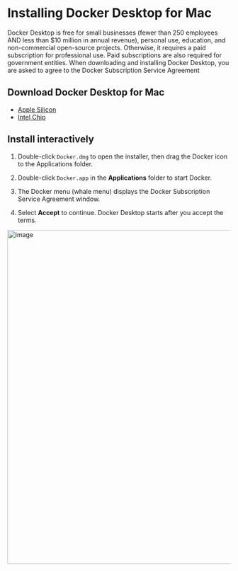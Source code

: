 # Installing Docker Desktop for Mac

Docker Desktop is free for small businesses (fewer than 250 employees AND less than $10 million in annual revenue), personal use, education, and non-commercial open-source projects. Otherwise, it requires a paid subscription for professional use. Paid subscriptions are also required for government entities. When downloading and installing Docker Desktop, you are asked to agree to the Docker Subscription Service Agreement


## Download Docker Desktop for Mac

- [Apple Silicon](https://desktop.docker.com/mac/main/arm64/Docker.dmg?utm_source=docker&utm_medium=webreferral&utm_campaign=dd-smartbutton&utm_location=module)
- [Intel Chip](https://desktop.docker.com/mac/main/amd64/Docker.dmg?utm_source=docker&utm_medium=webreferral&utm_campaign=dd-smartbutton&utm_location=module)

## Install interactively

1. Double-click `Docker.dmg` to open the installer, then drag the Docker icon to
    the Applications folder.


2. Double-click `Docker.app` in the **Applications** folder to start Docker.

3. The Docker menu (whale menu) displays the Docker Subscription Service Agreement window.



4. Select **Accept** to continue. Docker Desktop starts after you accept the terms.

<img width="755" alt="image" src="https://user-images.githubusercontent.com/34368930/202894350-6d196b43-89cb-4a4b-af03-57d822bcc3db.png">



    

